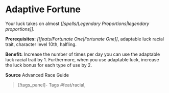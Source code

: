 ﻿---
cssclass: [feats]

---
# Adaptive Fortune

Your luck takes on almost _[[spells/Legendary Proportions|legendary proportions]]_.

**Prerequisites:** _[[feats/Fortunate One|Fortunate One]]_, adaptable luck racial trait, character level 10th, halfling.

**Benefit:** Increase the number of times per day you can use the adaptable luck racial trait by 1. Furthermore, when you use adaptable luck, increase the luck bonus for each type of use by 2.

**Source** Advanced Race Guide
>[!tags_panel]- Tags
> #feat/racial, 
